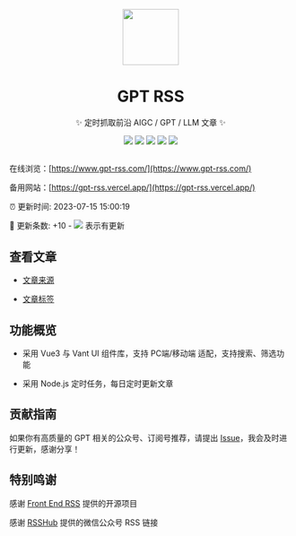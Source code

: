 <p align="center">
  <img width="100" src="https://lty-image-bed.oss-cn-shenzhen.aliyuncs.com/blog/openai.webp" />
</p>
<div align="center">
 
# GPT RSS

<!-- prettier-ignore-start -->
<!-- markdownlint-disable-next-line MD036 -->
✨ 定时抓取前沿 AIGC / GPT / LLM 文章 ✨
<!-- prettier-ignore-end -->

<p align="center">
  <img src="https://img.shields.io/github/v/release/ltyzzzxxx/gpt-rss?display_name=tag" />
  <img src="https://img.shields.io/github/stars/ltyzzzxxx/gpt-rss" />
  <img src="https://img.shields.io/github/forks/ltyzzzxxx/gpt-rss" />
  <img src="https://img.shields.io/github/issues/ltyzzzxxx/gpt-rss" />
  <img src="https://img.shields.io/badge/license-Apache%20-yellow.svg" />
</p>

</div>

## 

在线浏览：[https://www.gpt-rss.com/](https://www.gpt-rss.com/)

备用网站：[https://gpt-rss.vercel.app/](https://gpt-rss.vercel.app/)

:alarm_clock: 更新时间: 2023-07-15 15:00:19

:rocket: 更新条数: +10 - ![](/assets/dot.png) 表示有更新

## 查看文章

- [文章来源](/CATEGORIES.md)

- [文章标签](/TAGS.md)

## 功能概览

- 采用 Vue3 与 Vant UI 组件库，支持 PC端/移动端 适配，支持搜索、筛选功能

- 采用 Node.js 定时任务，每日定时更新文章

## 贡献指南

如果你有高质量的 GPT 相关的公众号、订阅号推荐，请提出 [Issue](https://github.com/ltyzzzxxx/gpt-rss/issues)，我会及时进行更新，感谢分享！

## 特别鸣谢

感谢 [Front End RSS](https://github.com/ChanceYu/front-end-rss) 提供的开源项目

感谢 [RSSHub](https://github.com/DIYgod/RSSHub) 提供的微信公众号 RSS 链接
